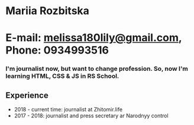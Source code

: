 # Mariia Rozbitska
# E-mail: melissa180lily@gmail.com, Phone: 0934993516

### I'm journalist now, but want to change profession. So, now I'm learning HTML, CSS & JS in RS School. 

## Experience

* 2018 - current time: journalist at Zhitomir.life 
* 2017 - 2018: journalist and press secretary ar Narodnyy control






